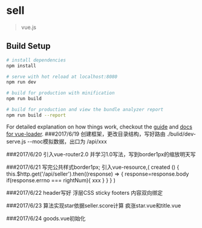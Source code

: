 # sell

> vue.js

## Build Setup

``` bash
# install dependencies
npm install

# serve with hot reload at localhost:8080
npm run dev

# build for production with minification
npm run build

# build for production and view the bundle analyzer report
npm run build --report
```

For detailed explanation on how things work, checkout the [guide](http://vuejs-templates.github.io/webpack/) and [docs for vue-loader](http://vuejs.github.io/vue-loader).
###2017/6/19
创建框架，更改目录结构，写好路由
./bulid/dev-serve.js --moc模拟数据，出口为 /api/xxx

###2017/6/20
引入vue-router2.0 并学习1.0写法，写到border1px的缩放明天写

###2017/6/21
写完公共样式border1px;
引入vue-resource,(
  created () {
    this.$http.get('/api/seller').then((response) => {
      response=response.body
      if(response.errno === rightNum){
        xxx
      }
    }
  }
)

###2017/6/22
header写好 浮层CSS sticky footers 内容双向绑定

###2017/6/23
算法实现star依据seller.score计算
疯涨star.vue和title.vue

###2017/6/24
goods.vue初始化
